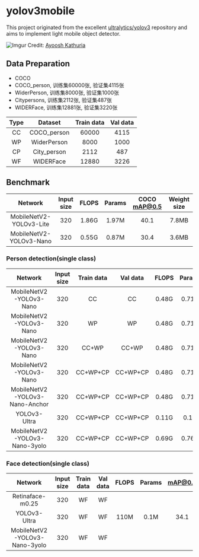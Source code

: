# yolov3mobile

This project originated from the excellent [ultralytics/yolov3](https://github.com/ultralytics/yolov3) repository and aims to implement light mobile object detector.

![Imgur](https://raw.githubusercontent.com/sthanhng/yoloface/master/assets/yolo-architecture.png)
Credit: [Ayoosh Kathuria](https://towardsdatascience.com/yolo-v3-object-detection-53fb7d3bfe6b)


## Data Preparation

- COCO
- COCO_person, 训练集60000张, 验证集4115张
- WiderPerson, 训练集8000张, 验证集1000张
- Citypersons, 训练集2112张, 验证集487张
- WIDERFace, 训练集12881张, 验证集3220张 

| Type | Dataset | Train data | Val data |
|:---:|:---:|:---:|:---:|
| CC | COCO_person | 60000 | 4115 |
| WP | WiderPerson | 8000  | 1000 |
| CP | City_person | 2112 | 487 |
| WF | WIDERFace | 12880 | 3226 |

## Benchmark

| Network | Input size | FLOPS | Params | COCO mAP@0.5 | Weight size |
|:---:|:---:|:---:|:---:|:---:|:---:|
| MobileNetV2-YOLOv3-Lite | 320 | 1.86G | 1.97M | 40.1 | 7.8MB |
| MobileNetV2-YOLOv3-Nano | 320 | 0.55G | 0.87M | 30.4 | 3.6MB |

### Person detection(single class)

| Network | Input size | Train data | Val data | FLOPS | Params | mAP@0.5 | Weight size |
|:---:|:---:|:---:|:---:|:---:|:---:|:---:|:---:|
| MobileNetV2-YOLOv3-Nano | 320 | CC | CC | 0.48G | 0.71M | 55.9 | 2.9M |
| MobileNetV2-YOLOv3-Nano | 320 | WP | WP | 0.48G | 0.71M | 46.4 | 2.9M |
| MobileNetV2-YOLOv3-Nano | 320 | CC+WP | CC+WP | 0.48G | 0.71M | 53.4 | 2.9M |
| MobileNetV2-YOLOv3-Nano | 320 | CC+WP+CP | CC+WP+CP | 0.48G | 0.71M | 49.1 | 2.9M |
| MobileNetV2-YOLOv3-Nano-Anchor | 320 | CC+WP+CP | CC+WP+CP | 0.48G | 0.71M | 50.3 | 2.9M |
| YOLOv3-Ultra | 320 | CC+WP+CP | CC+WP+CP | 0.11G | 0.1M | 46.1 |515K |
| MobileNetV2-YOLOv3-Nano-3yolo | 320 | CC+WP+CP | CC+WP+CP | 0.69G | 0.76M | 56.3 | 3.2M |

### Face detection(single class)

| Network | Input size | Train data | Val data | FLOPS | Params | mAP@0.5 | Weight size | Easy | Medium | Hard |
|:---:|:---:|:---:|:---:|:---:|:---:|:---:|:---:|:---:|:---:|:---:|
| Retinaface-m0.25 | 320 | WF | WF |  |  |  | 1.68M | 74.5 | 55.3 | 23.2 |
| YOLOv3-Ultra | 320 | WF | WF | 110M | 0.1M | 34.1 | 516K | 75.349 | 69.764 | 41.165 |
| MobileNetV2-YOLOv3-Nano-3yolo | 320 | WF | WF |  |  |  |  |  |  |  |

